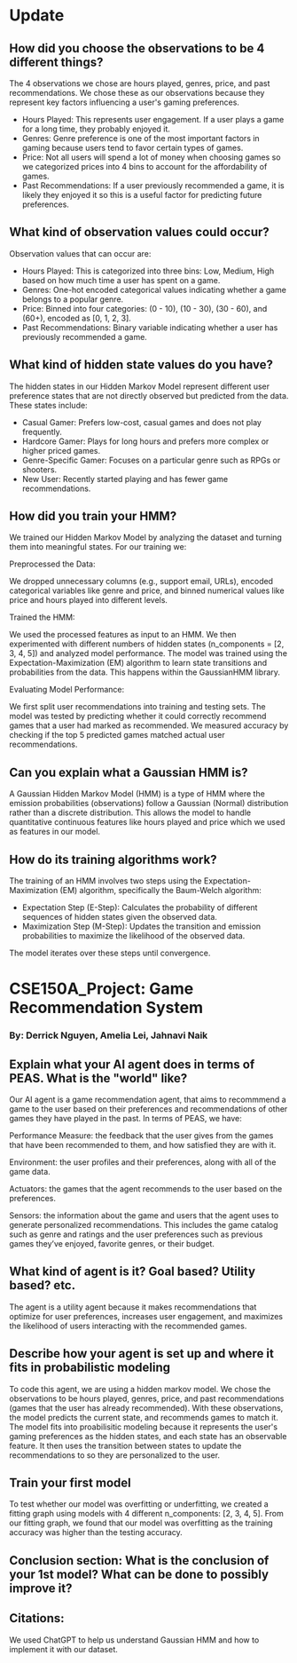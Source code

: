 # Update


## How did you choose the observations to be 4 different things?

The 4 observations we chose are hours played, genres, price, and past recommendations. We chose these as our observations because they represent key factors influencing a user's gaming preferences.

- Hours Played: This represents user engagement. If a user plays a game for a long time, they probably enjoyed it.
- Genres: Genre preference is one of the most important factors in gaming because users tend to favor certain types of games.
- Price: Not all users will spend a lot of money when choosing games so we categorized prices into 4 bins to account for the affordability of games. 
- Past Recommendations: If a user previously recommended a game, it is likely they enjoyed it so this is a useful factor for predicting future preferences.


## What kind of observation values could occur?

Observation values that can occur are:
- Hours Played: This is categorized into three bins: Low, Medium, High based on how much time a user has spent on a game.
- Genres: One-hot encoded categorical values indicating whether a game belongs to a popular genre.
- Price: Binned into four categories: (0 - 10), (10 - 30), (30 - 60), and (60+), encoded as [0, 1, 2, 3].
- Past Recommendations: Binary variable indicating whether a user has previously recommended a game.


## What kind of hidden state values do you have? 

The hidden states in our Hidden Markov Model represent different user preference states that are not directly observed but predicted from the data. 
These states include:

- Casual Gamer: Prefers low-cost, casual games and does not play frequently.
- Hardcore Gamer: Plays for long hours and prefers more complex or higher priced games.
- Genre-Specific Gamer: Focuses on a particular genre such as RPGs or shooters.
- New User: Recently started playing and has fewer game recommendations.


## How did you train your HMM?

We trained our Hidden Markov Model by analyzing the dataset and turning them into meaningful states. For our training we:

Preprocessed the Data:

We dropped unnecessary columns (e.g., support email, URLs), encoded categorical variables like genre and price, and binned numerical values like price and hours played into different levels.

Trained the HMM:

We used the processed features as input to an HMM. We then experimented with different numbers of hidden states (n_components = [2, 3, 4, 5]) and analyzed model performance.
The model was trained using the Expectation-Maximization (EM) algorithm to learn state transitions and probabilities from the data. This happens within the GaussianHMM library.

Evaluating Model Performance:

We first split user recommendations into training and testing sets. The model was tested by predicting whether it could correctly recommend games that a user had marked as recommended. We measured accuracy by checking if the top 5 predicted games matched actual user recommendations.


## Can you explain what a Gaussian HMM is?

A Gaussian Hidden Markov Model (HMM) is a type of HMM where the emission probabilities (observations) follow a Gaussian (Normal) distribution rather than a discrete distribution. This allows the model to handle quantitative continuous features like hours played and price which we used as features in our model.


## How do its training algorithms work?

The training of an HMM involves two steps using the Expectation-Maximization (EM) algorithm, specifically the Baum-Welch algorithm:

- Expectation Step (E-Step): Calculates the probability of different sequences of hidden states given the observed data.
- Maximization Step (M-Step): Updates the transition and emission probabilities to maximize the likelihood of the observed data.

The model iterates over these steps until convergence.


# CSE150A_Project: Game Recommendation System
### By: Derrick Nguyen, Amelia Lei, Jahnavi Naik
## Explain what your AI agent does in terms of PEAS. What is the "world" like?

  Our AI agent is a game recommendation agent, that aims to recommmend a game to the user based on their preferences and recommendations of other games they have played in the past.
  In terms of PEAS, we have:
  
  Performance Measure: the feedback that the user gives from the games that have been recommended to them, and how satisfied they are with it. 
  
  Environment: the user profiles and their preferences, along with all of the game data. 
  
  Actuators: the games that the agent recommends to the user based on the preferences. 
  
  Sensors: the information about the game and users that the agent uses to generate personalized recommendations. This includes the game catalog such as genre and ratings and the user preferences such as previous games they’ve enjoyed, favorite genres, or their budget.

## What kind of agent is it? Goal based? Utility based? etc. 

  The agent is a utility agent because it makes recommendations that optimize for user preferences, increases user engagement, and maximizes the likelihood of users interacting with the recommended games.

## Describe how your agent is set up and where it fits in probabilistic modeling

 To code this agent, we are using a hidden markov model. We chose the observations to be hours played, genres, price, and past recommendations (games that the user has already recommended). With these observations, the model predicts the current state, and recommends games to match it. The model fits into proabilisitic modeling because it represents the user's gaming preferences as the hidden states, and each state has an observable feature. It then uses the transition between states to update the recommendations to so they are personalized to the user.

## Train your first model

  
  To test whether our model was overfitting or underfitting, we created a fitting graph using models with 4 different n_components: [2, 3, 4, 5]. From our fitting graph, we found that our model was overfitting as the training accuracy was higher than the testing accuracy. 

## Conclusion section: What is the conclusion of your 1st model? What can be done to possibly improve it?


## Citations:

We used ChatGPT to help us understand Gaussian HMM and how to implement it with our dataset.
